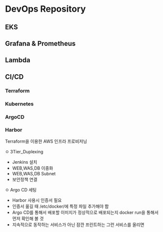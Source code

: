 # DevOps Repository

## EKS

## Grafana & Prometheus

## Lambda

## CI/CD
### Terraform
### Kubernetes
### ArgoCD
### Harbor

Terraform을 이용한 AWS 인프라 프로비저닝

ㅇ 3Tier_Duplexing
   - Jenkins 설치
   - WEB,WAS,DB 이중화
   - WEB,WAS,DB Subnet
   - 보안정책 연결

ㅇ Argo CD 세팅
   - Harbor 사용시 인증서 필요
   - 인증서 옮길 때 /etc/docker/에 특정 파일 추가해야 함
   - Argo CD를 통해서 배포할 이미지가 정상적으로 배포되는지 docker run을 통해서 먼저 확인해 볼 것
   - 지속적으로 동작하는 서비스가 아닌 잠깐 프린트하는 그런 서비스를 올리면 
 
